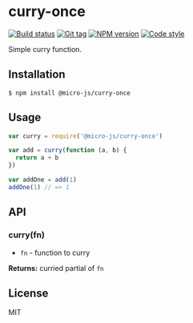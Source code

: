 
# curry-once

[![Build status][travis-image]][travis-url]
[![Git tag][git-image]][git-url]
[![NPM version][npm-image]][npm-url]
[![Code style][standard-image]][standard-url]

Simple curry function.

## Installation

    $ npm install @micro-js/curry-once

## Usage

```js
var curry = require('@micro-js/curry-once')

var add = curry(function (a, b) {
  return a + b
})

var addOne = add(1)
addOne(1) // => 1

```

## API

### curry(fn)

- `fn` - function to curry

**Returns:** curried partial of `fn`

## License

MIT

[travis-image]: https://img.shields.io/travis/micro-js/curry-once.svg?style=flat-square
[travis-url]: https://travis-ci.org/micro-js/curry-once
[git-image]: https://img.shields.io/github/tag/micro-js/curry-once.svg
[git-url]: https://github.com/micro-js/curry-once
[standard-image]: https://img.shields.io/badge/code%20style-standard-brightgreen.svg?style=flat
[standard-url]: https://github.com/feross/standard
[npm-image]: https://img.shields.io/npm/v/@micro-js/curry-once.svg?style=flat-square
[npm-url]: https://npmjs.org/package/@micro-js/curry-once
